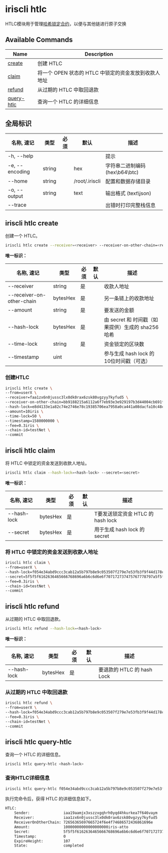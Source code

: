 # iriscli htlc

HTLC模块用于管理[哈希锁定合约](../features/htlc)，以便与其他链进行原子交换

## Available Commands

| Name                                   | Description                                          |
| -------------------------------------- | ---------------------------------------------------- |
| [create](#iriscli-htlc-create)         | 创建 HTLC                                            |
| [claim](#iriscli-htlc-claim)           | 将一个 OPEN 状态的 HTLC 中锁定的资金发放到收款人地址 |
| [refund](#iriscli-htlc-refund)         | 从过期的 HTLC 中取回退款                             |
| [query-htlc](#iriscli-htlc-query-htlc) | 查询一个 HTLC 的详细信息                             |

## 全局标识

| 名称, 速记     | 类型   | 必须 | 默认           | 描述                           |
| -------------- | ------ | ---- | -------------- | ------------------------------ |
| -h, --help     |        |      |                | 提示                           |
| -e, --encoding | string |      | hex            | 字符串二进制编码 (hex\b64\btc) |
| --home         | string |      | /root/.iriscli | 配置和数据存储目录             |
| -o, --output   | string |      | text           | 输出格式 (text\json)           |
| --trace        |        |      |                | 出错时打印完整栈信息           |

## iriscli htlc create

创建一个 HTLC。

```bash
iriscli htlc create --receiver=<receiver> --receiver-on-other-chain=<receiver-on-other-chain> --amount=<amount> --hash-lock=<hash-lock> --time-lock=<time-lock> --timestamp=<timestamp>
```

**唯一标识：**

| 名称, 速记                | 类型     | 必须 | 默认 | 描述                                              |
| ------------------------- | -------- | ---- | ---- | ------------------------------------------------- |
| --receiver                | string   | 是   |      | 收款人地址                                        |
| --receiver-on-other-chain | bytesHex | 是   |      | 另一条链上的收款地址                              |
| --amount                  | string   | 是   |      | 要发送的金额                                      |
| --hash-lock               | bytesHex | 是   |      | 由 secret 和 时间戳（如果提供）生成的 sha256 哈希 |
| --time-lock               | string   | 是   |      | 资金锁定的区块数                                  |
| --timestamp               | uint     |      |      | 参与生成 hash lock 的10位时间戳（可选）           |

### 创建HTLC

```bash
iriscli htlc create \
--from=userX \
--receiver=faa1zx6n0jussc3lx0dk0rax6zsk80vgzyy7kyfud5 \
--receiver-on-other-chain=bb9188215a6112a6f7eb93e3e929197b3d44004cb691f95babde84cc18789364 \
--hash-lock=e8d4133e1a82c74e2746e78c19385706ea7958a0ca441a08dacfa10c48ce2561 \
--amount=10iris \
--time-lock=50 \
--timestamp=1580000000 \
--fee=0.3iris \
--chain-id=testNet \
--commit
```

## iriscli htlc claim

将 HTLC 中锁定的资金发送到收款人地址。

```bash
iriscli htlc claim --hash-lock=<hash-lock> --secret=<secret>
```

**唯一标识：**

| 名称, 速记  | 类型     | 必须 | 默认 | 描述                              |
| ----------- | -------- | ---- | ---- | --------------------------------- |
| --hash-lock | bytesHex | 是   |      | T要发送锁定资金 HTLC 的 hash lock |
| --secret    | bytesHex | 是   |      | 用于生成 hash lock 的 secret      |

### 将 HTLC 中锁定的资金发送到收款人地址

```bash
iriscli htlc claim \
--from=userX \
--hash-lock=f054e34abd9ccc3cab12a5b797b8e9c053507f279e7e53fb3f9f44d178c94b20 \
--secret=5f5f5f6162636465666768696a6b6c6d6e6f707172737475767778797a5f5f5f \
--fee=0.3iris \
--chain-id=testNet \
--commit
```

## iriscli htlc refund

从过期的 HTLC 中取回退款。

```bash
iriscli htlc refund --hash-lock=<hash-lock>
```

**唯一标识：**

| 名称, 速记  | 类型     | 必须 | 默认 | 描述                       |
| ----------- | -------- | ---- | ---- | -------------------------- |
| --hash-lock | bytesHex | 是   |      | 要退款的 HTLC 的 hash Lock |

### 从过期的 HTLC 中取回退款

```bash
iriscli htlc refund \
--from=userX \
--hash-lock=f054e34abd9ccc3cab12a5b797b8e9c053507f279e7e53fb3f9f44d178c94b20 \
--fee=0.3iris \
--chain-id=testNet \
--commit
```

## iriscli htlc query-htlc

查询一个 HTLC 的详细信息。

```bash
iriscli htlc query-htlc <hash-lock>
```

### 查询HTLC详细信息

```bash
iriscli htlc query-htlc f054e34abd9ccc3cab12a5b797b8e9c053507f279e7e53fb3f9f44d178c94b20
```

执行完命令后，获得 HTLC 的详细信息如下。

```bash
HTLC:
    Sender:               iaa19aamjx3xszzxgqhrh0yqd4hkurkea7f646vaym
    Receiver:             iaa1zx6n0jussc3lx0dk0rax6zsk80vgzyy7kyfud5
    ReceiverOnOtherChain: 72656365697665724f6e4f74686572436861696e
    Amount:               10000000000000000000iris-atto
    Secret:               5f5f5f6162636465666768696a6b6c6d6e6f707172737475767778797a5f5f5f
    Timestamp:            0
    ExpireHeight:         107
    State:                completed
```
